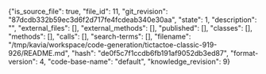 {"is_source_file": true, "file_id": 11, "git_revision": "87dcdb332b59ec3d6f2d717fe4fcdeab340e30aa", "state": 1, "description": "", "external_files": [], "external_methods": [], "published": [], "classes": [], "methods": [], "calls": [], "search-terms": [], "filename": "/tmp/kavia/workspace/code-generation/tictactoe-classic-919-926/README.md", "hash": "de0f5c7f1ccdb6fb191af9052db3ed87", "format-version": 4, "code-base-name": "default", "knowledge_revision": 9}